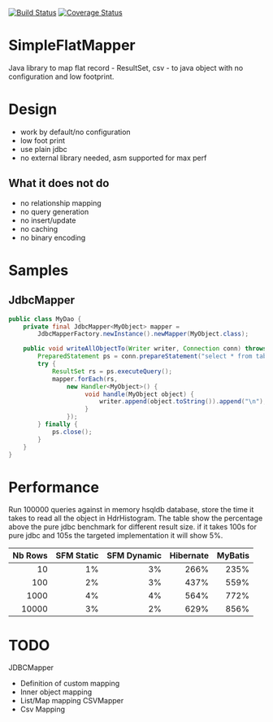 [![Build Status](https://travis-ci.org/arnaudroger/SimpleFlatMapper.svg?branch=master)](https://travis-ci.org/arnaudroger/SimpleFlatMapper)
[![Coverage Status](https://img.shields.io/coveralls/arnaudroger/SimpleFlatMapper.svg)](https://coveralls.io/r/arnaudroger/SimpleFlatMapper)

SimpleFlatMapper
========
Java library to map flat record - ResultSet, csv - to java object with no configuration and low footprint.

Design
========
- work by default/no configuration
- low foot print
- use plain jdbc
- no external library needed, asm supported for max perf

What it does not do
-------
- no relationship mapping
- no query generation
- no insert/update
- no caching
- no binary encoding

Samples
========

JdbcMapper
---------
```java
public class MyDao {
    private final JdbcMapper<MyObject> mapper = 
    	JdbcMapperFactory.newInstance().newMapper(MyObject.class);

    public void writeAllObjectTo(Writer writer, Connection conn) throws Exception {
        PreparedStatement ps = conn.prepareStatement("select * from table");
        try {
            ResultSet rs = ps.executeQuery();
            mapper.forEach(rs, 
                new Handler<MyObject>() {
                     void handle(MyObject object) {
                         writer.append(object.toString()).append("\n");
                     }
                });
        } finally {
            ps.close();
        }
    }
}
```

Performance
========
Run 100000 queries against in memory hsqldb database, store the time it takes to read all the object in HdrHistogram. The table show the percentage above the pure jdbc benchmark for different result size. if it takes 100s for pure jdbc and 105s the targeted implementation it will show 5%.

|Nb Rows|SFM Static|SFM Dynamic|Hibernate|MyBatis|
|------:|------:|-------:|-------:|------:|
|10|1%|3%|266%|235%|
|100|2%|3%|437%|559%|
|1000|4%|4%|564%|772%|
|10000|3%|2%|629%|856%|

TODO
=======
JDBCMapper
- Definition of custom mapping
- Inner object mapping
- List/Map mapping
CSVMapper
- Csv Mapping

